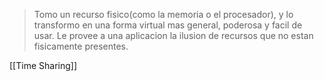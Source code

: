 > Tomo un recurso fisico(como la memoria o el procesador), y lo transformo en una forma virtual mas general, poderosa y facil de usar.
> Le provee a una aplicacion la ilusion de recursos que no estan fisicamente presentes.

[[Time Sharing]]
